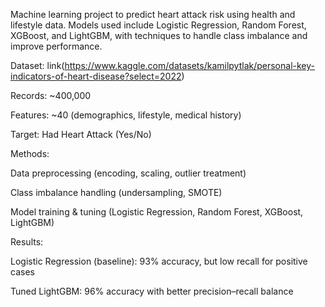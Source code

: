 Machine learning project to predict heart attack risk using health and lifestyle data. Models used include Logistic Regression, Random Forest, XGBoost, and LightGBM, with techniques to handle class imbalance and improve performance.

Dataset: link(https://www.kaggle.com/datasets/kamilpytlak/personal-key-indicators-of-heart-disease?select=2022)

Records: ~400,000

Features: ~40 (demographics, lifestyle, medical history)

Target: Had Heart Attack (Yes/No)

Methods:

Data preprocessing (encoding, scaling, outlier treatment)

Class imbalance handling (undersampling, SMOTE)

Model training & tuning (Logistic Regression, Random Forest, XGBoost, LightGBM)

Results:

Logistic Regression (baseline): 93% accuracy, but low recall for positive cases

Tuned LightGBM: 96% accuracy with better precision–recall balance
